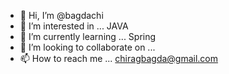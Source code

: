 - 👋 Hi, I’m @bagdachi
- 👀 I’m interested in ... JAVA
- 🌱 I’m currently learning ... Spring
- 💞️ I’m looking to collaborate on ... 
- 📫 How to reach me ... chiragbagda@gmail.com

<!---
bagdachi/bagdachi is a ✨ special ✨ repository because its `README.md` (this file) appears on your GitHub profile.
You can click the Preview link to take a look at your changes.
--->
